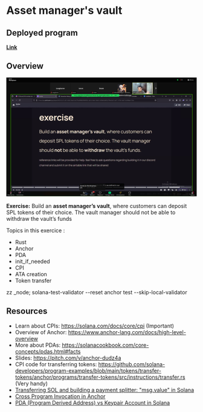# Asset manager's vault

## Deployed program

**[Link]()**

## Overview

![](2024-08-06-08-27-27.png)

**Exercise:** Build an **asset manager’s vault**, where customers can deposit SPL tokens of their choice. The vault manager should not be able to withdraw the vault’s funds

Topics in this exercice :
- Rust
- Anchor
- PDA
- init_if_needed
- CPI
- ATA creation
- Token transfer

zz _node; solana-test-validator --reset
anchor test --skip-local-validator

## Resources
- Learn about CPIs: https://solana.com/docs/core/cpi (Important)
- Overview of Anchor: https://www.anchor-lang.com/docs/high-level-overview
- More about PDAs: https://solanacookbook.com/core-concepts/pdas.html#facts
- Slides: https://pitch.com/v/anchor-dudz4a
- CPI code for transferring tokens: https://github.com/solana-developers/program-examples/blob/main/tokens/transfer-tokens/anchor/programs/transfer-tokens/src/instructions/transfer.rs (Very handy)
- [Transferring SOL and building a payment splitter: &quot;msg.value&quot; in Solana](https://www.rareskills.io/post/anchor-transfer-sol)
- [Cross Program Invocation in Anchor](https://www.rareskills.io/post/cross-program-invocation)
- [PDA (Program Derived Address) vs Keypair Account in Solana](https://www.rareskills.io/post/solana-pda)
